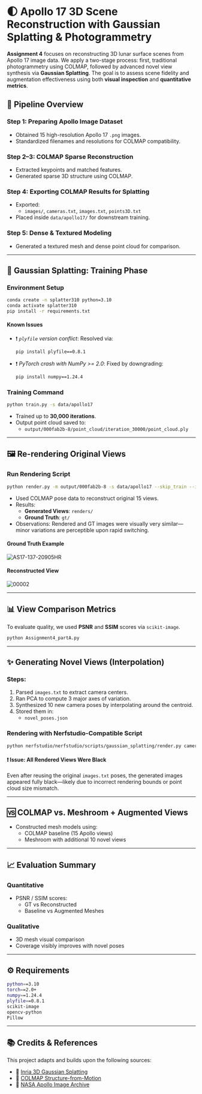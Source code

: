 # 🌓 Apollo 17 3D Scene Reconstruction with Gaussian Splatting & Photogrammetry

**Assignment 4** focuses on reconstructing 3D lunar surface scenes from Apollo 17 image data. We apply a two-stage process: first, traditional photogrammetry using COLMAP, followed by advanced novel view synthesis via **Gaussian Splatting**. The goal is to assess scene fidelity and augmentation effectiveness using both **visual inspection** and **quantitative metrics**.

## 🔧 Pipeline Overview

### Step 1: Preparing Apollo Image Dataset

- Obtained 15 high-resolution Apollo 17 `.png` images.
- Standardized filenames and resolutions for COLMAP compatibility.

### Step 2–3: COLMAP Sparse Reconstruction

- Extracted keypoints and matched features.
- Generated sparse 3D structure using COLMAP.
  
### Step 4: Exporting COLMAP Results for Splatting

- Exported:
  - `images/`, `cameras.txt`, `images.txt`, `points3D.txt`
- Placed inside `data/apollo17/` for downstream training.

### Step 5: Dense & Textured Modeling

- Generated a textured mesh and dense point cloud for comparison.

---

## 🌌 Gaussian Splatting: Training Phase

### Environment Setup

```bash
conda create -n splatter310 python=3.10
conda activate splatter310
pip install -r requirements.txt
```

#### Known Issues

- ❗ *`plyfile` version conflict*: Resolved via:
  ```bash
  pip install plyfile==0.8.1
  ```
- ❗ *PyTorch crash with NumPy >= 2.0*: Fixed by downgrading:
  ```bash
  pip install numpy==1.24.4
  ```

### Training Command

```bash
python train.py -s data/apollo17
```

- Trained up to **30,000 iterations**.
- Output point cloud saved to:
  - `output/000fab2b-8/point_cloud/iteration_30000/point_cloud.ply`

---

## 🖼️ Re-rendering Original Views

### Run Rendering Script

```bash
python render.py -m output/000fab2b-8 -s data/apollo17 --skip_train --iteration 30000
```

- Used COLMAP pose data to reconstruct original 15 views.
- Results:
  - **Generated Views**: `renders/`
  - **Ground Truth**: `gt/`
- Observations: Rendered and GT images were visually very similar—minor variations are perceptible upon rapid switching.

#### Ground Truth Example  
![AS17-137-20905HR](https://github.com/user-attachments/assets/44191935-58e4-48b7-a455-411be76c19e0)

#### Reconstructed View  
![00002](https://github.com/user-attachments/assets/15b6c500-fd4e-462e-94a0-3fb413ad5574)

---

## 📊 View Comparison Metrics

To evaluate quality, we used **PSNR** and **SSIM** scores via `scikit-image`.

```bash
python Assignment4_partA.py
```
---

## ✨ Generating Novel Views (Interpolation)

### Steps:

1. Parsed `images.txt` to extract camera centers.
2. Ran PCA to compute 3 major axes of variation.
3. Synthesized 10 new camera poses by interpolating around the centroid.
4. Stored them in:
   - `novel_poses.json`

### Rendering with Nerfstudio-Compatible Script

```bash
python nerfstudio/nerfstudio/scripts/gaussian_splatting/render.py camera-path   --model-path output/000fab2b-8   --camera-path-filename novel_poses.json   --output-path output/000fab2b-8/novel_renders/pca_poses/   --output-format images
```

#### ❗ Issue: All Rendered Views Were Black

Even after reusing the original `images.txt` poses, the generated images appeared fully black—likely due to incorrect rendering bounds or point cloud size mismatch.

---

## 🆚 COLMAP vs. Meshroom + Augmented Views

- Constructed mesh models using:
  - COLMAP baseline (15 Apollo views)
  - Meshroom with additional 10 novel views

---

## 📈 Evaluation Summary

### Quantitative

- PSNR / SSIM scores:
  - GT vs Reconstructed
  - Baseline vs Augmented Meshes

### Qualitative

- 3D mesh visual comparison
- Coverage visibly improves with novel poses

---

## ⚙️ Requirements

```bash
python==3.10
torch==2.0+
numpy==1.24.4
plyfile==0.8.1
scikit-image
opencv-python
Pillow
```

---

## 📚 Credits & References

This project adapts and builds upon the following sources:

- 📌 [Inria 3D Gaussian Splatting](https://repo-sam.inria.fr/fungraph/3d-gaussian-splatting/)
- 📌 [COLMAP Structure-from-Motion](https://colmap.github.io/)
- 📌 [NASA Apollo Image Archive](https://www.hq.nasa.gov/alsj/a17/images17.html)
